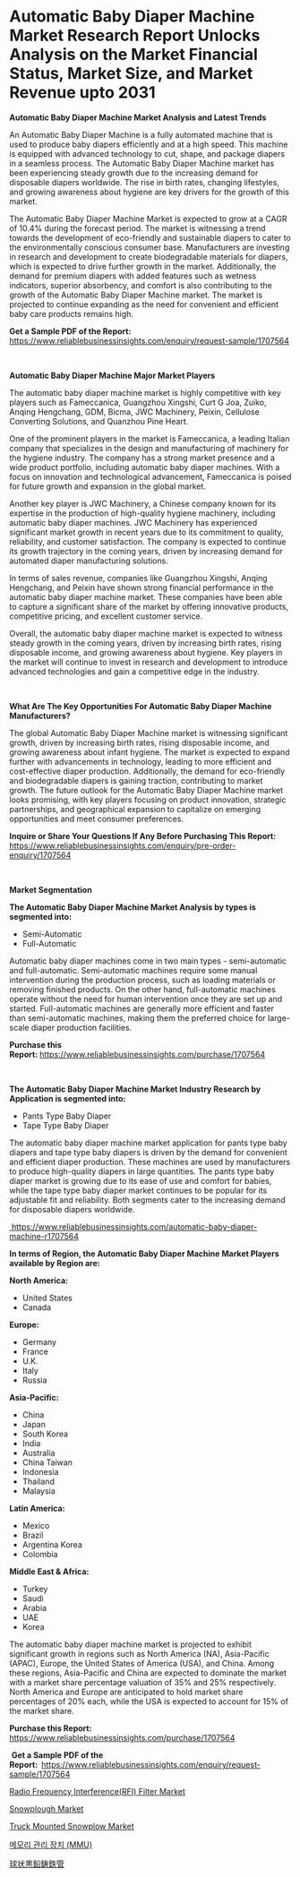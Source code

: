<p><h1>Automatic Baby Diaper Machine Market Research Report Unlocks Analysis on the Market Financial Status, Market Size, and Market Revenue upto 2031</h1></p><p><strong>Automatic Baby Diaper Machine Market Analysis and Latest Trends</strong></p>
<p><p>An Automatic Baby Diaper Machine is a fully automated machine that is used to produce baby diapers efficiently and at a high speed. This machine is equipped with advanced technology to cut, shape, and package diapers in a seamless process. The Automatic Baby Diaper Machine market has been experiencing steady growth due to the increasing demand for disposable diapers worldwide. The rise in birth rates, changing lifestyles, and growing awareness about hygiene are key drivers for the growth of this market.</p><p>The Automatic Baby Diaper Machine Market is expected to grow at a CAGR of 10.4% during the forecast period. The market is witnessing a trend towards the development of eco-friendly and sustainable diapers to cater to the environmentally conscious consumer base. Manufacturers are investing in research and development to create biodegradable materials for diapers, which is expected to drive further growth in the market. Additionally, the demand for premium diapers with added features such as wetness indicators, superior absorbency, and comfort is also contributing to the growth of the Automatic Baby Diaper Machine market. The market is projected to continue expanding as the need for convenient and efficient baby care products remains high.</p></p>
<p><strong>Get a Sample PDF of the Report:&nbsp;</strong> <a href="https://www.reliablebusinessinsights.com/enquiry/request-sample/1707564">https://www.reliablebusinessinsights.com/enquiry/request-sample/1707564</a></p>
<p>&nbsp;</p>
<p><strong>Automatic Baby Diaper Machine Major Market Players</strong></p>
<p><p>The automatic baby diaper machine market is highly competitive with key players such as Fameccanica, Guangzhou Xingshi, Curt G Joa, Zuiko, Anqing Hengchang, GDM, Bicma, JWC Machinery, Peixin, Cellulose Converting Solutions, and Quanzhou Pine Heart.</p><p>One of the prominent players in the market is Fameccanica, a leading Italian company that specializes in the design and manufacturing of machinery for the hygiene industry. The company has a strong market presence and a wide product portfolio, including automatic baby diaper machines. With a focus on innovation and technological advancement, Fameccanica is poised for future growth and expansion in the global market.</p><p>Another key player is JWC Machinery, a Chinese company known for its expertise in the production of high-quality hygiene machinery, including automatic baby diaper machines. JWC Machinery has experienced significant market growth in recent years due to its commitment to quality, reliability, and customer satisfaction. The company is expected to continue its growth trajectory in the coming years, driven by increasing demand for automated diaper manufacturing solutions.</p><p>In terms of sales revenue, companies like Guangzhou Xingshi, Anqing Hengchang, and Peixin have shown strong financial performance in the automatic baby diaper machine market. These companies have been able to capture a significant share of the market by offering innovative products, competitive pricing, and excellent customer service.</p><p>Overall, the automatic baby diaper machine market is expected to witness steady growth in the coming years, driven by increasing birth rates, rising disposable income, and growing awareness about hygiene. Key players in the market will continue to invest in research and development to introduce advanced technologies and gain a competitive edge in the industry.</p></p>
<p>&nbsp;</p>
<p><strong>What Are The Key Opportunities For Automatic Baby Diaper Machine Manufacturers?</strong></p>
<p><p>The global Automatic Baby Diaper Machine market is witnessing significant growth, driven by increasing birth rates, rising disposable income, and growing awareness about infant hygiene. The market is expected to expand further with advancements in technology, leading to more efficient and cost-effective diaper production. Additionally, the demand for eco-friendly and biodegradable diapers is gaining traction, contributing to market growth. The future outlook for the Automatic Baby Diaper Machine market looks promising, with key players focusing on product innovation, strategic partnerships, and geographical expansion to capitalize on emerging opportunities and meet consumer preferences.</p></p>
<p><strong>Inquire or Share Your Questions If Any Before Purchasing This Report:</strong> <a href="https://www.reliablebusinessinsights.com/enquiry/pre-order-enquiry/1707564">https://www.reliablebusinessinsights.com/enquiry/pre-order-enquiry/1707564</a></p>
<p>&nbsp;</p>
<p><strong>Market Segmentation</strong></p>
<p><strong>The Automatic Baby Diaper Machine Market Analysis by types is segmented into:</strong></p>
<p><ul><li>Semi-Automatic</li><li>Full-Automatic</li></ul></p>
<p><p>Automatic baby diaper machines come in two main types - semi-automatic and full-automatic. Semi-automatic machines require some manual intervention during the production process, such as loading materials or removing finished products. On the other hand, full-automatic machines operate without the need for human intervention once they are set up and started. Full-automatic machines are generally more efficient and faster than semi-automatic machines, making them the preferred choice for large-scale diaper production facilities.</p></p>
<p><strong>Purchase this Report:&nbsp;</strong><a href="https://www.reliablebusinessinsights.com/purchase/1707564">https://www.reliablebusinessinsights.com/purchase/1707564</a></p>
<p>&nbsp;</p>
<p><strong>The Automatic Baby Diaper Machine Market Industry Research by Application is segmented into:</strong></p>
<p><ul><li>Pants Type Baby Diaper</li><li>Tape Type Baby Diaper</li></ul></p>
<p><p>The automatic baby diaper machine market application for pants type baby diapers and tape type baby diapers is driven by the demand for convenient and efficient diaper production. These machines are used by manufacturers to produce high-quality diapers in large quantities. The pants type baby diaper market is growing due to its ease of use and comfort for babies, while the tape type baby diaper market continues to be popular for its adjustable fit and reliability. Both segments cater to the increasing demand for disposable diapers worldwide.</p></p>
<p><a href="https://www.reliablebusinessinsights.com/automatic-baby-diaper-machine-r1707564">&nbsp;https://www.reliablebusinessinsights.com/automatic-baby-diaper-machine-r1707564</a></p>
<p><strong>In terms of Region, the Automatic Baby Diaper Machine Market Players available by Region are:</strong></p>
<p>
    <p> <strong> North America: </strong>
        <ul>
            <li>United States</li>
            <li>Canada</li>
        </ul>
        </p> 
    <p> <strong> Europe: </strong>
        <ul>
            <li>Germany</li>
            <li>France</li>
            <li>U.K.</li>
            <li>Italy</li>
            <li>Russia</li>
        </ul>
        </p> 
    <p> <strong> Asia-Pacific: </strong>
        <ul>
            <li>China</li>
            <li>Japan</li>
            <li>South Korea</li>
            <li>India</li>
            <li>Australia</li>
            <li>China Taiwan</li>
            <li>Indonesia</li>
            <li>Thailand</li>
            <li>Malaysia</li>
        </ul>
        </p> 
    <p> <strong> Latin America: </strong>
        <ul>
            <li>Mexico</li>
            <li>Brazil</li>
            <li>Argentina Korea</li>
            <li>Colombia</li>
        </ul>
        </p> 
    <p> <strong> Middle East & Africa: </strong>
        <ul>
            <li>Turkey</li>
            <li>Saudi</li>
            <li>Arabia</li>
            <li>UAE</li>
            <li>Korea</li>
        </ul>
    </p>
    </p>
<p><p>The automatic baby diaper machine market is projected to exhibit significant growth in regions such as North America (NA), Asia-Pacific (APAC), Europe, the United States of America (USA), and China. Among these regions, Asia-Pacific and China are expected to dominate the market with a market share percentage valuation of 35% and 25% respectively. North America and Europe are anticipated to hold market share percentages of 20% each, while the USA is expected to account for 15% of the market share.</p></p>
<p><strong>Purchase this Report: </strong><a href="https://www.reliablebusinessinsights.com/purchase/1707564">https://www.reliablebusinessinsights.com/purchase/1707564</a></p>
<p>&nbsp;<strong>Get a Sample PDF of the Report:&nbsp;&nbsp;</strong><a href="https://www.reliablebusinessinsights.com/enquiry/request-sample/1707564">https://www.reliablebusinessinsights.com/enquiry/request-sample/1707564</a></p>
<p><strong></strong></p>
<p><p><a href="https://issuu.com/reportprime-2/docs/radio-frequency-interferencerfi-filter-market-size">Radio Frequency Interference(RFI) Filter Market</a></p><p><a href="https://github.com/IzaiahBartell/Market-Research-Report-List-1/blob/main/snowplough-market.md">Snowplough Market</a></p><p><a href="https://github.com/biheemgalvinlouises6hokrh3h/Market-Research-Report-List-2/blob/main/truck-mounted-snowplow-market.md">Truck Mounted Snowplow Market</a></p><p><a href="https://github.com/bossladyaries0/Market-Research-Report-List-1/blob/main/789929696831.md">메모리 관리 장치 (MMU)</a></p><p><a href="https://github.com/SantosDicki04/Market-Research-Report-List-1/blob/main/4830872103365.md">球状黒鉛鋳鉄管</a></p></p>